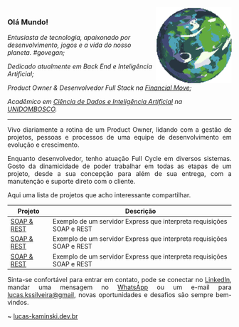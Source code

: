 <img align="right" src="./img/planet.gif" width="170px" height="170px" alt="Planeta" />

### Olá Mundo!

<p>
<em>
Entusiasta de tecnologia, apaixonado por desenvolvimento, jogos e a vida do nosso planeta. #govegan;
</em>
</p>

<p>
<em>
Dedicado atualmente em Back End e Inteligência Artificial;
</em>
</p>

<p>
<em>
Product Owner & Desenvolvedor Full Stack  na <a href="https://financialmove.com.br/">Financial Move</a>;
</em>
</p>

<p>
<em>
Acadêmico em <a href="https://unidombosco.edu.br/cursos/ead/ciencia-de-dados-e-inteligencia-artificial/">Ciência de Dados e Inteligência Artificial</a> na <a href="https://unidombosco.edu.br/">UNIDOMBOSCO</a>.
</em>
</p>

---

<p align="justify">
Vivo diariamente a rotina de um Product Owner, lidando com a gestão de projetos, pessoas e processos de uma equipe de desenvolvimento em evolução e crescimento.
</p>

<p align="justify">
Enquanto  desenvolvedor, tenho atuação Full Cycle em diversos sistemas. Gosto da dinamicidade de poder trabalhar em todas as etapas de um projeto, desde a sua concepção para além de sua entrega, com a manutenção e suporte direto com o cliente.
</p>

<p align="justify">
Aqui uma lista de projetos que acho interessante compartilhar.
</p>

| Projeto                                                                                                      | Descrição                                                             |
| ------------------------------------------------------------------------------------------------------------ | --------------------------------------------------------------------- |
| <a href="https://github.com/lucas-kaminski/express-soap-rest-server-example" target="_blank">SOAP & REST</a> | Exemplo de um servidor Express que interpreta requisições SOAP e REST |
| <a href="https://github.com/lucas-kaminski/express-soap-rest-server-example" target="_blank">SOAP & REST</a> | Exemplo de um servidor Express que interpreta requisições SOAP e REST |
| <a href="https://github.com/lucas-kaminski/express-soap-rest-server-example" target="_blank">SOAP & REST</a> | Exemplo de um servidor Express que interpreta requisições SOAP e REST |

<p align="justify">
Sinta-se confortável para entrar em contato, pode se conectar no <a href="#">LinkedIn</a>, mandar uma mensagem no <a href="#">WhatsApp</a> ou um e-mail para <a href="mailto:lucas.kssilveira@gmail.com">lucas.kssilveira@gmail</a>, novas oportunidades e desafios são sempre bem-vindos.
</p>

~ <a href="#">lucas-kaminski.dev.br</a>
